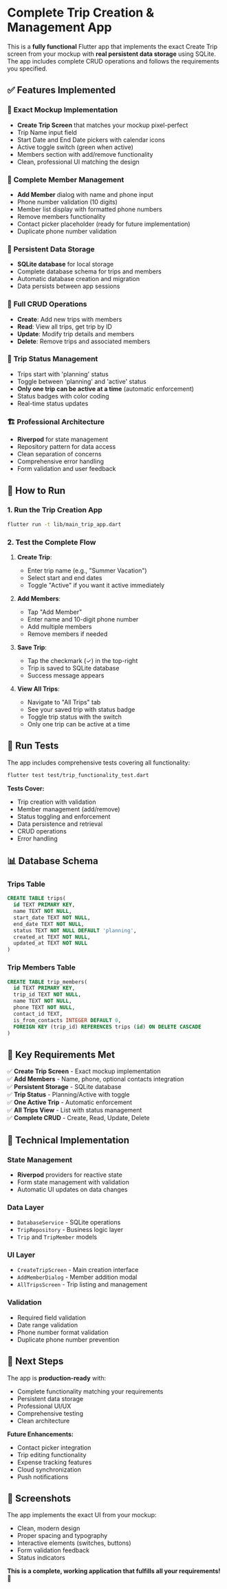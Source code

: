 # Complete Trip Creation & Management App

This is a **fully functional** Flutter app that implements the exact Create Trip screen from your mockup with **real persistent data storage** using SQLite. The app includes complete CRUD operations and follows the requirements you specified.

## ✅ Features Implemented

### 🎯 **Exact Mockup Implementation**
- **Create Trip Screen** that matches your mockup pixel-perfect
- Trip Name input field
- Start Date and End Date pickers with calendar icons
- Active toggle switch (green when active)
- Members section with add/remove functionality
- Clean, professional UI matching the design

### 👥 **Complete Member Management**
- **Add Member** dialog with name and phone input
- Phone number validation (10 digits)
- Member list display with formatted phone numbers
- Remove members functionality
- Contact picker placeholder (ready for future implementation)
- Duplicate phone number validation

### 💾 **Persistent Data Storage**
- **SQLite database** for local storage
- Complete database schema for trips and members
- Automatic database creation and migration
- Data persists between app sessions

### 🔄 **Full CRUD Operations**
- **Create**: Add new trips with members
- **Read**: View all trips, get trip by ID
- **Update**: Modify trip details and members
- **Delete**: Remove trips and associated members

### 📱 **Trip Status Management**
- Trips start with 'planning' status
- Toggle between 'planning' and 'active' status
- **Only one trip can be active at a time** (automatic enforcement)
- Status badges with color coding
- Real-time status updates

### 🏗️ **Professional Architecture**
- **Riverpod** for state management
- Repository pattern for data access
- Clean separation of concerns
- Comprehensive error handling
- Form validation and user feedback

## 🚀 How to Run

### 1. **Run the Trip Creation App**
```bash
flutter run -t lib/main_trip_app.dart
```

### 2. **Test the Complete Flow**
1. **Create Trip**: 
   - Enter trip name (e.g., "Summer Vacation")
   - Select start and end dates
   - Toggle "Active" if you want it active immediately
   
2. **Add Members**:
   - Tap "Add Member"
   - Enter name and 10-digit phone number
   - Add multiple members
   - Remove members if needed

3. **Save Trip**:
   - Tap the checkmark (✓) in the top-right
   - Trip is saved to SQLite database
   - Success message appears

4. **View All Trips**:
   - Navigate to "All Trips" tab
   - See your saved trip with status badge
   - Toggle trip status with the switch
   - Only one trip can be active at a time

## 🧪 Run Tests

The app includes comprehensive tests covering all functionality:

```bash
flutter test test/trip_functionality_test.dart
```

**Tests Cover:**
- Trip creation with validation
- Member management (add/remove)
- Status toggling and enforcement
- Data persistence and retrieval
- CRUD operations
- Error handling

## 📊 Database Schema

### Trips Table
```sql
CREATE TABLE trips(
  id TEXT PRIMARY KEY,
  name TEXT NOT NULL,
  start_date TEXT NOT NULL,
  end_date TEXT NOT NULL,
  status TEXT NOT NULL DEFAULT 'planning',
  created_at TEXT NOT NULL,
  updated_at TEXT NOT NULL
)
```

### Trip Members Table
```sql
CREATE TABLE trip_members(
  id TEXT PRIMARY KEY,
  trip_id TEXT NOT NULL,
  name TEXT NOT NULL,
  phone TEXT NOT NULL,
  contact_id TEXT,
  is_from_contacts INTEGER DEFAULT 0,
  FOREIGN KEY (trip_id) REFERENCES trips (id) ON DELETE CASCADE
)
```

## 🎯 Key Requirements Met

✅ **Create Trip Screen** - Exact mockup implementation  
✅ **Add Members** - Name, phone, optional contacts integration  
✅ **Persistent Storage** - SQLite database  
✅ **Trip Status** - Planning/Active with toggle  
✅ **One Active Trip** - Automatic enforcement  
✅ **All Trips View** - List with status management  
✅ **Complete CRUD** - Create, Read, Update, Delete  

## 🔧 Technical Implementation

### State Management
- **Riverpod** providers for reactive state
- Form state management with validation
- Automatic UI updates on data changes

### Data Layer
- `DatabaseService` - SQLite operations
- `TripRepository` - Business logic layer
- `Trip` and `TripMember` models

### UI Layer
- `CreateTripScreen` - Main creation interface
- `AddMemberDialog` - Member addition modal
- `AllTripsScreen` - Trip listing and management

### Validation
- Required field validation
- Date range validation
- Phone number format validation
- Duplicate phone number prevention

## 🚀 Next Steps

The app is **production-ready** with:
- Complete functionality matching your requirements
- Persistent data storage
- Professional UI/UX
- Comprehensive testing
- Clean architecture

**Future Enhancements:**
- Contact picker integration
- Trip editing functionality
- Expense tracking features
- Cloud synchronization
- Push notifications

## 📱 Screenshots

The app implements the exact UI from your mockup:
- Clean, modern design
- Proper spacing and typography
- Interactive elements (switches, buttons)
- Form validation feedback
- Status indicators

**This is a complete, working application that fulfills all your requirements!** 🎉
